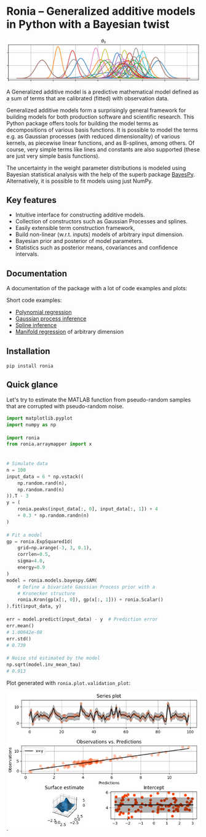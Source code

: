# Ronia – Generalized additive models in Python with a Bayesian twist

![](./doc/source/cover.png "Cover")

A Generalized additive model is a predictive mathematical model defined as a sum
of terms that are calibrated (fitted) with observation data. 

Generalized additive models form a surprisingly general framework for building
models for both production software and scientific research. This Python package
offers tools for building the model terms as decompositions of various basis
functions. It is possible to model the terms e.g. as Gaussian processes (with
reduced dimensionality) of various kernels, as piecewise linear functions, and
as B-splines, among others. Of course, very simple terms like lines and
constants are also supported (these are just very simple basis functions).

The uncertainty in the weight parameter distributions is modeled using Bayesian
statistical analysis with the help of the superb package
[BayesPy](http://www.bayespy.org/index.html). Alternatively, it is possible to
fit models using just NumPy.

## Key features

- Intuitive interface for constructing additive models.
- Collection of constructors such as Gaussian Processes and splines.
- Easily extensible term construction framework, 
- Build non-linear (w.r.t. inputs) models of arbitrary input dimension.
- Bayesian prior and posterior of model parameters.
- Statistics such as posterior means, covariances and confidence intervals.


## Documentation

A documentation of the package with a lot of code examples and plots:


Short code examples:
- [Polynomial regression](https://roniawz.github.io/ronia/walkthrough.html#polynomial-regression)
- [Gaussian process inference](https://roniawz.github.io/ronia/walkthrough.html#one-dimensional-gaussian-process-models)
- [Spline inference](https://roniawz.github.io/ronia/walkthrough.html#spline-regression)
- [Manifold regression](https://roniawz.github.io/ronia/walkthrough.html#multivariate-formulae) of arbitrary dimension


## Installation



``` shell
pip install ronia
```


## Quick glance

Let's try to estimate the MATLAB function from pseudo-random samples that are
corrupted with pseudo-random noise. 

``` python
import matplotlib.pyplot
import numpy as np

import ronia
from ronia.arraymapper import x


# Simulate data
n = 100
input_data = 6 * np.vstack((
    np.random.rand(n),
    np.random.rand(n)
)).T - 3
y = (
    ronia.peaks(input_data[:, 0], input_data[:, 1]) + 4 
    + 0.3 * np.random.randn(n)
)

# Fit a model
gp = ronia.ExpSquared1d(
    grid=np.arange(-3, 3, 0.1),
    corrlen=0.5,
    sigma=4.0,
    energy=0.9
)
model = ronia.models.bayespy.GAM(
    # Define a bivariate Gaussian Process prior with a
    # Kronecker structure
    ronia.Kron(gp(x[:, 0]), gp(x[:, 1])) + ronia.Scalar()
).fit(input_data, y)

err = model.predict(input_data) - y  # Prediction error
err.mean()
# 1.00842e-08
err.std()
# 0.739

# Noise std estimated by the model
np.sqrt(model.inv_mean_tau)
# 0.913

```

Plot generated with `ronia.plot.validation_plot`:

![Validation plots](./doc/source/quick.png "Validation")
`

<!-- ## To-be-added features -->

<!-- - **TODO** Quick model template functions (e.g. splines, GPs) -->
<!-- - **TODO** Shorter overview and examples in README. Other docs inside `docs`. -->
<!-- - **TODO** Support indicator models in plotting -->
<!-- - **TODO** Fixed ordering for GP related basis functions. -->
<!-- - **TODO** Hyperpriors for model parameters – Start from diagonal precisions. -->
<!--            Instead of `(μ, Λ)` pairs, the arguments could be just -->
<!--            BayesPy node. -->
<!-- - **TODO** Support non-linear GAM models. -->
<!-- - **TODO** Multi-dimensional observations. -->
<!-- - **TODO** Dynamically changing models. -->
